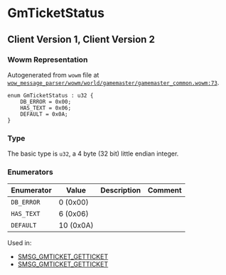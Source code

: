 # GmTicketStatus

## Client Version 1, Client Version 2

### Wowm Representation

Autogenerated from `wowm` file at [`wow_message_parser/wowm/world/gamemaster/gamemaster_common.wowm:73`](https://github.com/gtker/wow_messages/tree/main/wow_message_parser/wowm/world/gamemaster/gamemaster_common.wowm#L73).

```rust,ignore
enum GmTicketStatus : u32 {
    DB_ERROR = 0x00;
    HAS_TEXT = 0x06;
    DEFAULT = 0x0A;
}
```
### Type
The basic type is `u32`, a 4 byte (32 bit) little endian integer.
### Enumerators
| Enumerator | Value  | Description | Comment |
| --------- | -------- | ----------- | ------- |
| `DB_ERROR` | 0 (0x00) |  |  |
| `HAS_TEXT` | 6 (0x06) |  |  |
| `DEFAULT` | 10 (0x0A) |  |  |

Used in:
* [SMSG_GMTICKET_GETTICKET](smsg_gmticket_getticket.md)
* [SMSG_GMTICKET_GETTICKET](smsg_gmticket_getticket.md)

